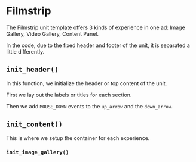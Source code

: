 # Filmstrip

The Filmstrip unit template offers 3 kinds of experience in one ad: Image Gallery, Video Gallery, Content Panel.

In the code, due to the fixed header and footer of the unit, it is separated a little differently.

## `init_header()`

In this function, we initialize the header or top content of the unit. 

First we lay out the labels or titles for each section.

Then we add `MOUSE_DOWN` events to the `up_arrow` and the `down_arrow`. 

## `init_content()`

This is where we setup the container for each experience.

### `init_image_gallery()`



